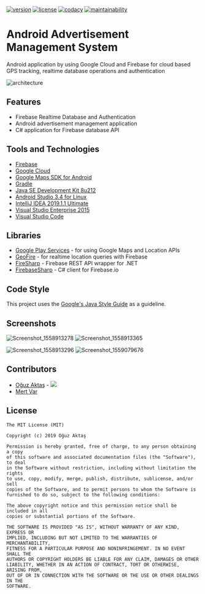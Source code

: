 [![version](https://img.shields.io/badge/version-1.0-blue.svg)](https://github.com/oguzaktas/android-advertisement-management) [![license](https://img.shields.io/github/license/mashape/apistatus.svg)](https://github.com/oguzaktas/android-advertisement-management/blob/master/LICENSE) [![codacy](https://img.shields.io/badge/codacy-A-green.svg)](https://app.codacy.com/project/oguzaktas/android-advertisement-management/dashboard) [![maintainability](https://api.codeclimate.com/v1/badges/9731a89ad72f05acb7b7/maintainability)](https://codeclimate.com/github/oguzaktas/android-advertisement-management)

# Android Advertisement Management System

Android application by using Google Cloud and Firebase for cloud based GPS tracking, realtime database operations and authentication

![architecture](https://user-images.githubusercontent.com/29024000/58516098-8f015580-81af-11e9-950e-1c1cc17be728.png)

## Features

- Firebase Realtime Database and Authentication
- Android advertisement management application
- C# application for Firebase database API

## Tools and Technologies

- [Firebase](https://firebase.google.com/)
- [Google Cloud](https://cloud.google.com/)
- [Google Maps SDK for Android](https://developers.google.com/maps/documentation/android-sdk/intro)
- [Gradle](https://gradle.org/)
- [Java SE Development Kit 8u212](https://www.oracle.com/technetwork/java/javase/downloads/jdk8-downloads-2133151.html)
- [Android Studio 3.4 for Linux](https://developer.android.com/studio)
- [IntelliJ IDEA 2019.1.1 Ultimate](https://www.jetbrains.com/idea/)
- [Visual Studio Enterprise 2015](https://visualstudio.microsoft.com/vs/older-downloads/)
- [Visual Studio Code](https://code.visualstudio.com/)

## Libraries

- [Google Play Services](https://developers.google.com/android/guides/setup) - for using Google Maps and Location APIs
- [GeoFire](https://github.com/firebase/geofire-java) - for realtime location queries with Firebase
- [FireSharp](https://github.com/ziyasal/FireSharp) - Firebase REST API wrapper for .NET
- [FirebaseSharp](https://github.com/bubbafat/FirebaseSharp) - C# client for Firebase.io

## Code Style

This project uses the [Google's Java Style Guide](https://google.github.io/styleguide/javaguide.html) as a guideline.

## Screenshots

![Screenshot_1558913278](https://user-images.githubusercontent.com/29024000/58522859-c29da900-81ca-11e9-85e3-d4063b610a23.png) ![Screenshot_1558913365](https://user-images.githubusercontent.com/29024000/58522861-c29da900-81ca-11e9-8e11-34021dc57b04.png)

![Screenshot_1558913296](https://user-images.githubusercontent.com/29024000/58522860-c29da900-81ca-11e9-94ea-1999d54501ee.png) ![Screenshot_1559079676](https://user-images.githubusercontent.com/29024000/58522862-c3363f80-81ca-11e9-9e14-39948a7ce257.png)

## Contributors

* [Oğuz Aktaş](https://github.com/oguzaktas)  -  [![](https://img.shields.io/badge/-LinkedIn-blue.svg?style=flat-square&logo=linkedin)](https://www.linkedin.com/in/oguz-aktas)
* [Mert Var](https://github.com/mert-var)

## License

    The MIT License (MIT)
    
    Copyright (c) 2019 Oğuz Aktaş
    
    Permission is hereby granted, free of charge, to any person obtaining a copy
    of this software and associated documentation files (the "Software"), to deal
    in the Software without restriction, including without limitation the rights
    to use, copy, modify, merge, publish, distribute, sublicense, and/or sell
    copies of the Software, and to permit persons to whom the Software is
    furnished to do so, subject to the following conditions:

    The above copyright notice and this permission notice shall be included in all
    copies or substantial portions of the Software.

    THE SOFTWARE IS PROVIDED "AS IS", WITHOUT WARRANTY OF ANY KIND, EXPRESS OR
    IMPLIED, INCLUDING BUT NOT LIMITED TO THE WARRANTIES OF MERCHANTABILITY,
    FITNESS FOR A PARTICULAR PURPOSE AND NONINFRINGEMENT. IN NO EVENT SHALL THE
    AUTHORS OR COPYRIGHT HOLDERS BE LIABLE FOR ANY CLAIM, DAMAGES OR OTHER
    LIABILITY, WHETHER IN AN ACTION OF CONTRACT, TORT OR OTHERWISE, ARISING FROM,
    OUT OF OR IN CONNECTION WITH THE SOFTWARE OR THE USE OR OTHER DEALINGS IN THE
    SOFTWARE.
